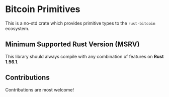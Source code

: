 # Bitcoin Primitives

This is a no-std crate which provides primitive types to the `rust-bitcoin` ecosystem.

## Minimum Supported Rust Version (MSRV)

This library should always compile with any combination of features on **Rust 1.56.1**.

## Contributions

Contributions are most welcome!
